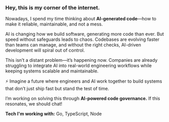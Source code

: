 ### Hey, this is my corner of the internet.  

Nowadays, I spend my time thinking about **AI-generated code**—how to make it reliable, maintainable, and not a mess.  

AI is changing how we build software, generating more code than ever. But speed without safeguards leads to chaos. Codebases are evolving faster than teams can manage, and without the right checks, AI-driven development will spiral out of control.  

This isn’t a distant problem—it’s happening now. Companies are already struggling to integrate AI into real-world engineering workflows while keeping systems scalable and maintainable.  

⚡ Imagine a future where engineers and AI work together to build systems that don’t just ship fast but stand the test of time.  

I’m working on solving this through **AI-powered code governance.** If this resonates, we should chat!  

**Tech I'm working with:** Go, TypeScript, Node  
